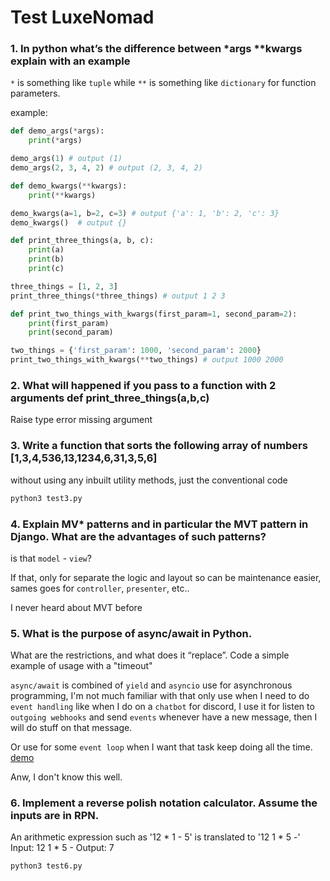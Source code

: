 # Test LuxeNomad

### 1. In python what’s the difference between *args **kwargs explain with an example
`*` is something like `tuple` while `**` is something like `dictionary` for function parameters.

example:
```python
def demo_args(*args):
    print(*args)

demo_args(1) # output (1)
demo_args(2, 3, 4, 2) # output (2, 3, 4, 2)

def demo_kwargs(**kwargs):
    print(**kwargs)

demo_kwargs(a=1, b=2, c=3) # output {'a': 1, 'b': 2, 'c': 3}
demo_kwargs()  # output {}

def print_three_things(a, b, c):
    print(a)
    print(b)
    print(c)

three_things = [1, 2, 3]
print_three_things(*three_things) # output 1 2 3

def print_two_things_with_kwargs(first_param=1, second_param=2):
    print(first_param)
    print(second_param)

two_things = {'first_param': 1000, 'second_param': 2000}
print_two_things_with_kwargs(**two_things) # output 1000 2000

```

### 2. What will happened if you pass to a function with 2 arguments  def print_three_things(a,b,c)

Raise type error missing argument

### 3. Write a function that sorts the following array of numbers  [1,3,4,536,13,1234,6,31,3,5,6]
without using any inbuilt utility methods, just the conventional code

```python
python3 test3.py
```
### 4. Explain MV* patterns and in particular the MVT pattern in Django. What are the advantages of such patterns?
is that `model` - `view`?

If that, only for separate the logic and layout so can be maintenance easier, sames goes for `controller`, `presenter`, etc..

I never heard about MVT before


### 5. What is the purpose of async/await in Python.
What are the restrictions, and what does it “replace”. Code a simple example of usage with a "timeout"

`async/await` is combined of `yield` and `asyncio` use for asynchronous programming, I'm not much familiar with that
only use when I need to do `event handling` like when I do on a `chatbot` for discord, I use it for listen to `outgoing webhooks`
and send `events` whenever have a new message, then I will do stuff on that message.

Or use for some `event loop` when I want that task keep doing all the time.
[demo](https://github.com/enjoy2000/discord-pokemon-go-snipe-bot/blob/master/bot.py)

Anw, I don't know this well.


### 6. Implement a reverse polish notation calculator. Assume the inputs are in RPN.
An arithmetic expression such as '12 * 1 - 5' is translated to '12 1 * 5 -'
Input: 12 1 * 5 -
Output: 7

```python
python3 test6.py
```

